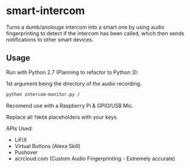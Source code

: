 # smart-intercom
Turns a dumb/anolouge intercom into a smart one by using audio fingerprinting to detect if the intercom has been called, which then sends notifications to other smart devices.

## Usage

Run with Python 2.7 (Planning to refactor to Python 3):

1st argument being the directory of the audio recording.

```sh
python intercom-monitor.py /
```

Recomend use with a Raspberry Pi & GPIO/USB Mic.

Replace all `TOKEN` placeholders with your keys.

APIs Used:

* LiFiX
* Virtual Buttons (Alexa Skill)
* Pushover
* acrcloud.com (Custom Audio Fingerprinting - Extremely accurate)
